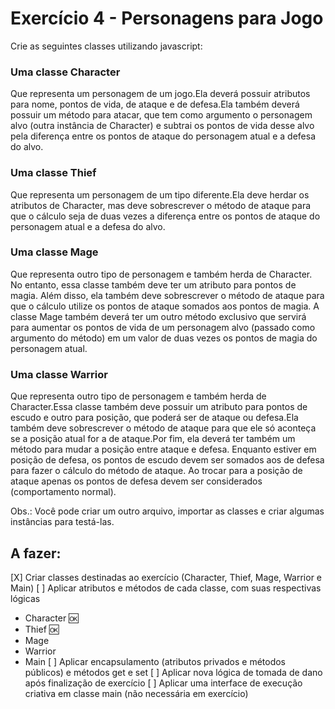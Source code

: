 # Exercício 4 - Personagens para Jogo
Crie as seguintes classes utilizando javascript:

### Uma classe Character 

Que representa um personagem de um jogo.Ela deverá possuir atributos para nome, pontos de vida, de ataque e de defesa.Ela também deverá possuir um método para atacar, que tem como argumento o personagem alvo (outra instância de Character) e subtrai os pontos de vida desse alvo pela diferença entre os pontos de ataque do personagem atual e a defesa do alvo.

### Uma classe Thief

Que representa um personagem de um tipo diferente.Ela deve herdar os atributos de Character, mas deve sobrescrever o método de ataque para que o cálculo seja de duas vezes a diferença entre os pontos de ataque do personagem atual e a defesa do alvo.

### Uma classe Mage

Que representa outro tipo de personagem e também herda de Character. No entanto, essa classe também deve ter um atributo para pontos de magia. Além disso, ela também deve sobrescrever o método de ataque para que o cálculo utilize os pontos de ataque somados aos pontos de magia. A classe Mage também deverá ter um outro método exclusivo que servirá para aumentar os pontos de vida de um personagem alvo (passado como argumento do método) em um valor de duas vezes os pontos de magia do personagem atual.

### Uma classe Warrior

Que representa outro tipo de personagem e também herda de Character.Essa classe também deve possuir um atributo para pontos de escudo e outro para posição, que poderá ser de ataque ou defesa.Ela também deve sobrescrever o método de ataque para que ele só aconteça se a posição atual for a de ataque.Por fim, ela deverá ter também um método para mudar a posição entre ataque e defesa. Enquanto estiver em posição de defesa, os pontos de escudo devem ser somados aos de defesa para fazer o cálculo do método de ataque. Ao trocar para a posição de ataque apenas os pontos de defesa devem ser considerados (comportamento normal).

Obs.: Você pode criar um outro arquivo, importar as classes e criar algumas instâncias para testá-las.

## A fazer:
[X] Criar classes destinadas ao exercício (Character, Thief, Mage, Warrior e Main)
[ ] Aplicar atributos e métodos de cada classe, com suas respectivas lógicas
 - Character 🆗 
 - Thief 🆗
 - Mage
 - Warrior
 - Main
[ ] Aplicar encapsulamento (atributos privados e métodos públicos) e métodos get e set
[ ] Aplicar nova lógica de tomada de dano após finalização de exercício
[ ] Aplicar uma interface de execução criativa em classe main (não necessária em exercício)